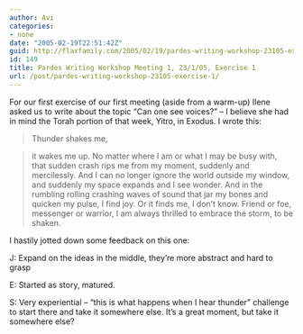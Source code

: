 ```yaml
---
author: Avi
categories:
- none
date: "2005-02-19T22:51:42Z"
guid: http://flaxfamily.com/2005/02/19/pardes-writing-workshop-23105-exercise-1/
id: 149
title: Pardes Writing Workshop Meeting 1, 23/1/05, Exercise 1
url: /post/pardes-writing-workshop-23105-exercise-1/
---
```

For our first exercise of our first meeting (aside from a warm-up) Ilene asked us to write about the topic &#8220;Can one see voices?&#8221; &#8211; I believe she had in mind the Torah portion of that week, Yitro, in Exodus. I wrote this:

> Thunder shakes me,
  
> it wakes me up. No matter where I am or what I may be busy with, that sudden crash rips me from my moment, suddenly and mercilessly. And I can no longer ignore the world outside my window, and suddenly my space expands and I see wonder. And in the rumbling rolling crashing waves of sound that jar my bones and quicken my pulse, I find joy. Or it finds me, I don&#8217;t know. Friend or foe, messenger or warrior, I am always thrilled to embrace the storm, to be shaken. 

I hastily jotted down some feedback on this one:

J: Expand on the ideas in the middle, they&#8217;re more abstract and hard to grasp

E: Started as story, matured.

S: Very experiential &#8211; &#8220;this is what happens when I hear thunder&#8221; challenge to start there and take it somewhere else. It&#8217;s a great moment, but take it somewhere else?